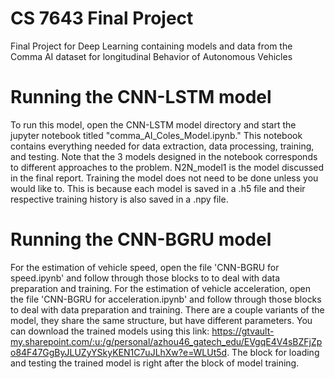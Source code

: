 # CS 7643 Final Project
 Final Project for Deep Learning containing models and data from the Comma AI dataset for longitudinal Behavior of Autonomous Vehicles


# Running the CNN-LSTM model
To run this model, open the CNN-LSTM model directory and start the jupyter notebook titled "comma_AI_Coles_Model.ipynb." This notebook contains everything needed for data extraction, data processing, training, and testing. Note that the 3 models designed in the notebook corresponds to different approaches to the problem. N2N_model1 is the model discussed in the final report. Training the model does not need to be done unless you would like to. This is because each model is saved in a .h5 file and their respective training history is also saved in a .npy file.

# Running the CNN-BGRU model
For the estimation of vehicle speed, open the file 'CNN-BGRU for speed.ipynb' and follow through those blocks to to deal with data preparation and training.
For the estimation of vehicle acceleration, open the file 'CNN-BGRU for acceleration.ipynb' and follow through those blocks to deal with data preparation and training.
There are a couple variants of the model, they share the same structure, but have different parameters. You can download the trained models using this link: https://gtvault-my.sharepoint.com/:u:/g/personal/azhou46_gatech_edu/EVgqE4V4sBZFjZpo84F47GgByJLUZyYSkyKEN1C7uJLhXw?e=WLUt5d. The block for loading and testing the trained model is right after the block of model training.
